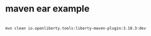 maven ear example
=====================

#

```bash
mvn clean io.openliberty.tools:liberty-maven-plugin:3.10.3:dev
```

